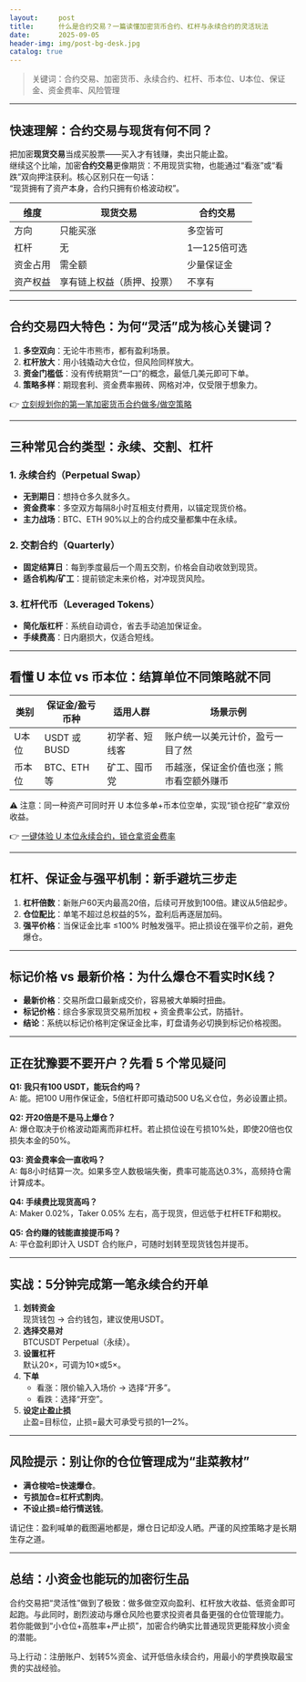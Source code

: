 ```yaml
---
layout:     post
title:      什么是合约交易？一篇读懂加密货币合约、杠杆与永续合约的灵活玩法
date:       2025-09-05
header-img: img/post-bg-desk.jpg
catalog: true
---
```


> 关键词：合约交易、加密货币、永续合约、杠杆、币本位、U本位、保证金、资金费率、风险管理

---

## 快速理解：合约交易与现货有何不同？

把加密**现货交易**当成买股票——买入才有钱赚，卖出只能止盈。  
继续这个比喻，加密**合约交易**更像期货：不用现货实物，也能通过“看涨”或“看跌”双向押注获利。核心区别只在一句话：  
“现货拥有了资产本身，合约只拥有价格波动权”。

| 维度 | 现货交易 | 合约交易 |
|---|---|---|
| 方向 | 只能买涨 | 多空皆可 |
| 杠杆 | 无 | 1—125倍可选 |
| 资金占用 | 需全额 | 少量保证金 |
| 资产权益 | 享有链上权益（质押、投票） | 不享有 |

---

## 合约交易四大特色：为何“灵活”成为核心关键词？

1. **多空双向**：无论牛市熊市，都有盈利场景。  
2. **杠杆放大**：用小钱撬动大仓位，但风险同样放大。  
3. **资金门槛低**：没有传统期货“一口”的概念，最低几美元即可下单。  
4. **策略多样**：期现套利、资金费率搬砖、网格对冲，仅受限于想象力。

👉 [立刻规划你的第一笔加密货币合约做多/做空策略](https://okxdog.com/)

---

## 三种常见合约类型：永续、交割、杠杆

### 1. 永续合约（Perpetual Swap）
- **无到期日**：想持仓多久就多久。  
- **资金费率**：多空双方每隔8小时互相支付费用，以锚定现货价格。  
- **主力战场**：BTC、ETH 90%以上的合约成交量都集中在永续。

### 2. 交割合约（Quarterly）
- **固定结算日**：每到季度最后一个周五交割，价格会自动收敛到现货。  
- **适合机构/矿工**：提前锁定未来价格，对冲现货风险。

### 3. 杠杆代币（Leveraged Tokens）
- **简化版杠杆**：系统自动调仓，省去手动追加保证金。  
- **手续费高**：日内磨损大，仅适合短线。

---

## 看懂 U 本位 vs 币本位：结算单位不同策略就不同

| 类别 | 保证金/盈亏币种 | 适用人群 | 场景示例 |
|---|---|---|---|
| U本位 | USDT 或 BUSD | 初学者、短线客 | 账户统一以美元计价，盈亏一目了然 |
| 币本位 | BTC、ETH 等 | 矿工、囤币党 | 币越涨，保证金价值也涨；熊市看空额外赚币 |

⚠️ 注意：同一种资产可同时开 U 本位多单+币本位空单，实现“锁仓挖矿”拿双份收益。

👉 [一键体验 U 本位永续合约，锁仓拿资金费率](https://okxdog.com/)

---

## 杠杆、保证金与强平机制：新手避坑三步走

1. **杠杆倍数**：新账户60天内最高20倍，后续可开放到100倍。建议从5倍起步。  
2. **仓位配比**：单笔不超过总权益的5%，盈利后再逐层加码。  
3. **强平价格**：当保证金比率 ≤100% 时触发强平。把止损设在强平价之前，避免爆仓。

---

## 标记价格 vs 最新价格：为什么爆仓不看实时K线？

- **最新价格**：交易所盘口最新成交价，容易被大单瞬时扭曲。  
- **标记价格**：综合多家现货交易所加权 + 资金费率公式，防插针。  
- **结论**：系统以标记价格判定保证金比率，盯盘请务必切换到标记价格视图。

---

## 正在犹豫要不要开户？先看 5 个常见疑问

**Q1: 我只有100 USDT，能玩合约吗？**  
A: 能。把100 U用作保证金，5倍杠杆即可撬动500 U名义仓位，务必设置止损。

**Q2: 开20倍是不是马上爆仓？**  
A: 爆仓取决于价格波动距离而非杠杆。若止损位设在亏损10%处，即使20倍也仅损失本金的50%。

**Q3: 资金费率会一直收吗？**  
A: 每8小时结算一次。如果多空人数极端失衡，费率可能高达0.3%，高频持仓需计算成本。

**Q4: 手续费比现货高吗？**  
A: Maker 0.02%，Taker 0.05% 左右，高于现货，但远低于杠杆ETF和期权。

**Q5: 合约赚的钱能直接提币吗？**  
A: 平仓盈利即计入 USDT 合约账户，可随时划转至现货钱包并提币。

---

## 实战：5分钟完成第一笔永续合约开单

1. **划转资金**  
   现货钱包 → 合约钱包，建议使用USDT。  
2. **选择交易对**  
   BTCUSDT Perpetual（永续）。  
3. **设置杠杆**  
   默认20×，可调为10×或5×。  
4. **下单**  
   - 看涨：限价输入入场价 → 选择“开多”。  
   - 看跌：选择“开空”。  
5. **设定止盈止损**  
   止盈=目标位，止损=最大可承受亏损的1—2%。

---

## 风险提示：别让你的仓位管理成为“韭菜教材”

- **满仓梭哈=快速爆仓**。  
- **亏损加仓=杠杆式割肉**。  
- **不设止损=给行情送钱**。  

请记住：盈利喊单的截图遍地都是，爆仓日记却没人晒。严谨的风控策略才是长期生存之道。

---

## 总结：小资金也能玩的加密衍生品

合约交易把“灵活性”做到了极致：做多做空双向盈利、杠杆放大收益、低资金即可起跑。与此同时，剧烈波动与爆仓风险也要求投资者具备更强的仓位管理能力。  
若你能做到“小仓位+高胜率+严止损”，加密合约确实比普通现货更能释放小资金的潜能。  

马上行动：注册账户、划转5%资金、试开低倍永续合约，用最小的学费换取最宝贵的实战经验。